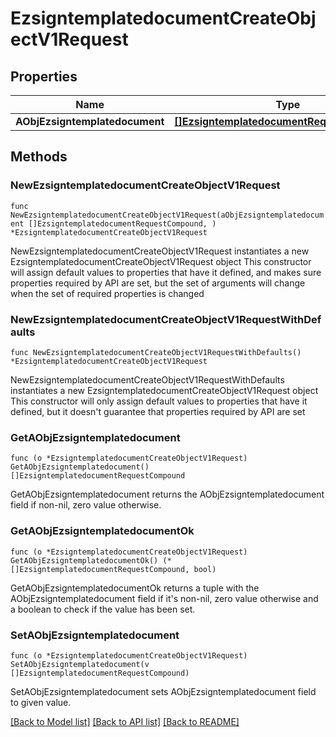 # EzsigntemplatedocumentCreateObjectV1Request

## Properties

Name | Type | Description | Notes
------------ | ------------- | ------------- | -------------
**AObjEzsigntemplatedocument** | [**[]EzsigntemplatedocumentRequestCompound**](EzsigntemplatedocumentRequestCompound.md) |  | 

## Methods

### NewEzsigntemplatedocumentCreateObjectV1Request

`func NewEzsigntemplatedocumentCreateObjectV1Request(aObjEzsigntemplatedocument []EzsigntemplatedocumentRequestCompound, ) *EzsigntemplatedocumentCreateObjectV1Request`

NewEzsigntemplatedocumentCreateObjectV1Request instantiates a new EzsigntemplatedocumentCreateObjectV1Request object
This constructor will assign default values to properties that have it defined,
and makes sure properties required by API are set, but the set of arguments
will change when the set of required properties is changed

### NewEzsigntemplatedocumentCreateObjectV1RequestWithDefaults

`func NewEzsigntemplatedocumentCreateObjectV1RequestWithDefaults() *EzsigntemplatedocumentCreateObjectV1Request`

NewEzsigntemplatedocumentCreateObjectV1RequestWithDefaults instantiates a new EzsigntemplatedocumentCreateObjectV1Request object
This constructor will only assign default values to properties that have it defined,
but it doesn't guarantee that properties required by API are set

### GetAObjEzsigntemplatedocument

`func (o *EzsigntemplatedocumentCreateObjectV1Request) GetAObjEzsigntemplatedocument() []EzsigntemplatedocumentRequestCompound`

GetAObjEzsigntemplatedocument returns the AObjEzsigntemplatedocument field if non-nil, zero value otherwise.

### GetAObjEzsigntemplatedocumentOk

`func (o *EzsigntemplatedocumentCreateObjectV1Request) GetAObjEzsigntemplatedocumentOk() (*[]EzsigntemplatedocumentRequestCompound, bool)`

GetAObjEzsigntemplatedocumentOk returns a tuple with the AObjEzsigntemplatedocument field if it's non-nil, zero value otherwise
and a boolean to check if the value has been set.

### SetAObjEzsigntemplatedocument

`func (o *EzsigntemplatedocumentCreateObjectV1Request) SetAObjEzsigntemplatedocument(v []EzsigntemplatedocumentRequestCompound)`

SetAObjEzsigntemplatedocument sets AObjEzsigntemplatedocument field to given value.



[[Back to Model list]](../README.md#documentation-for-models) [[Back to API list]](../README.md#documentation-for-api-endpoints) [[Back to README]](../README.md)


